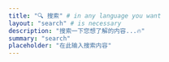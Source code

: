 ```yaml
---
title: "🔍 搜索" # in any language you want
layout: "search" # is necessary
description: "搜索一下您想了解的内容...🔥"
summary: "search"
placeholder: "在此输入搜索内容"
---
```

